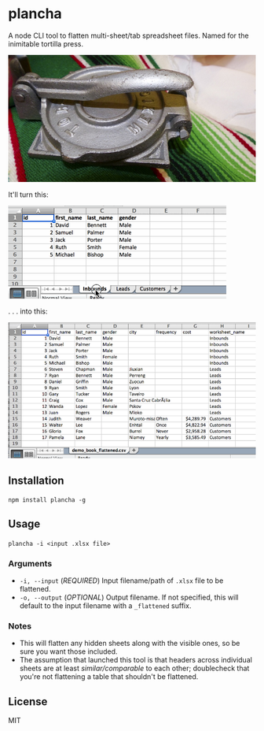 # plancha
A node CLI tool to flatten multi-sheet/tab spreadsheet files. Named for the inimitable tortilla press.

![plancha](plancha.jpg)

It'll turn this:

![in](in.gif)

. . . into this:

![out](out.png)

## Installation

`npm install plancha -g`

## Usage

`plancha -i <input .xlsx file>`

### Arguments

* `-i, --input` (_REQUIRED_) Input filename/path of `.xlsx` file to be flattened.
* `-o, --output` (_OPTIONAL_) Output filename. If not specified, this will default to the input filename with a `_flattened` suffix.

### Notes

- This will flatten any hidden sheets along with the visible ones, so be sure you want those included.
- The assumption that launched this tool is that headers across individual sheets are at least _similar/comparable_ to each other; doublecheck that you're not flattening a table that shouldn't be flattened.

## License

MIT